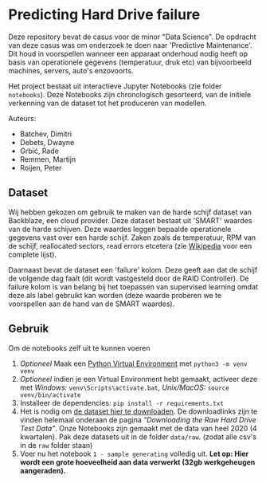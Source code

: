 # Predicting Hard Drive failure
Deze repository bevat de casus voor de minor "Data Science". De opdracht van deze casus was om onderzoek te doen naar 'Predictive Maintenance'. Dit houd in voorspellen wanneer een apparaat onderhoud nodig heeft op basis van operationele gegevens (temperatuur, druk etc) van bijvoorbeeld machines, servers, auto's enzovoorts.

Het project bestaat uit interactieve Jupyter Notebooks (zie folder `notebooks`). Deze Notebooks zijn chronologisch gesorteerd, van de initiele verkenning van de dataset tot het produceren van modellen.

Auteurs:
* Batchev, Dimitri
* Debets, Dwayne
* Grbić, Rade
* Remmen, Martijn
* Roijen, Peter


## Dataset
Wij hebben gekozen om gebruik te maken van de harde schijf dataset van Backblaze, een cloud provider. Deze dataset bestaat uit 'SMART' waardes van de harde schijven. Deze waardes leggen bepaalde operationele gegevens vast over een harde schijf. Zaken zoals de temperatuur, RPM van de schijf, reallocated sectors, read errors etcetera (zie [Wikipedia](https://en.wikipedia.org/wiki/S.M.A.R.T.) voor een complete lijst).

Daarnaast bevat de dataset een 'failure' kolom. Deze geeft aan dat de schijf de volgende dag faalt (dit wordt vastgesteld door de RAID Controller). De failure kolom is van belang bij het toepassen van supervised learning omdat deze als label gebruikt kan worden (deze waarde proberen we te voorspellen aan de hand van de SMART waardes).

## Gebruik
Om de notebooks zelf uit te kunnen voeren

1. *Optioneel* Maak een [Python Virtual Environment](https://docs.python.org/3/tutorial/venv.html) met `python3 -m venv venv`
2. *Optioneel* indien je een Virtual Environment hebt gemaakt, activeer deze met *Windows:* `venv\Scripts\activate.bat`, *Unix/MacOS:* `source venv/bin/activate`
3. Installeer de dependencies: `pip install -r requirements.txt`
4. Het is nodig om [de dataset hier te downloaden](https://www.backblaze.com/b2/hard-drive-test-data.html). De downloadlinks zijn te vinden helemaal onderaan de pagina *"Downloading the Raw Hard Drive Test Data"*. Onze Notebooks zijn gemaakt met de data van heel 2020 (4 kwartalen). Pak deze datasets uit in de folder `data/raw`. (zodat alle csv's in de `raw` folder staan)
5. Voer nu het notebook `1 - sample generating` volledig uit. **Let op: Hier wordt een grote hoeveelheid aan data verwerkt (32gb werkgeheugen aangeraden).**
